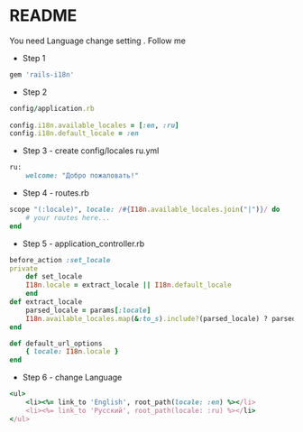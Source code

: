 # README

You need Language change setting . Follow me

* Step 1 
```ruby
gem 'rails-i18n'
```

* Step 2 
```ruby
config/application.rb
 
config.i18n.available_locales = [:en, :ru]
config.i18n.default_locale = :en
```

* Step 3 - create config/locales ru.yml
```ruby
ru:
    welcome: "Добро пожаловать!"
```

* Step 4 - routes.rb
```ruby
scope "(:locale)", locale: /#{I18n.available_locales.join("|")}/ do
    # your routes here...
end
```

* Step 5 - application_controller.rb
```ruby
before_action :set_locale
private
    def set_locale
    I18n.locale = extract_locale || I18n.default_locale
    end
def extract_locale
    parsed_locale = params[:locale]
    I18n.available_locales.map(&:to_s).include?(parsed_locale) ? parsed_locale : nil
end

def default_url_options
    { locale: I18n.locale }
end
```

* Step 6 - change Language
```ruby     
<ul>
    <li><%= link_to 'English', root_path(locale: :en) %></li>
    <li><%= link_to 'Русский', root_path(locale: :ru) %></li>
</ul>
```

